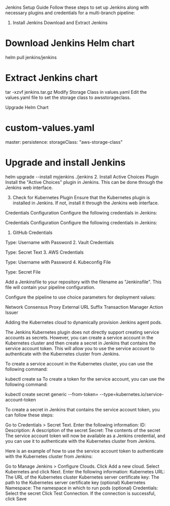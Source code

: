 Jenkins Setup Guide
Follow these steps to set up Jenkins along with necessary plugins and credentials for a multi-branch pipeline:

1. Install Jenkins
Download and Extract Jenkins


# Download Jenkins Helm chart
helm pull jenkins/jenkins

# Extract Jenkins chart
tar -xzvf jenkins.tar.gz
Modify Storage Class in values.yaml
Edit the values.yaml file to set the storage class to awsstorageclass.

Upgrade Helm Chart

# custom-values.yaml

master:
  persistence:
    storageClass: "aws-storage-class"


# Upgrade and install Jenkins
helm upgrade --install myjenkins ./jenkins
2. Install Active Choices Plugin
Install the "Active Choices" plugin in Jenkins. This can be done through the Jenkins web interface.

3. Check for Kubernetes Plugin
Ensure that the Kubernetes plugin is installed in Jenkins. If not, install it through the Jenkins web interface.

Credentials Configuration
Configure the following credentials in Jenkins:



Credentials Configuration
Configure the following credentials in Jenkins:

1. GitHub Credentials

Type: Username with Password
2. Vault Credentials

Type: Secret Text
3. AWS Credentials

Type: Username with Password
4. Kubeconfig File

Type: Secret File

Add a Jenkinsfile to your repository with the filename as "Jenkinsfile". This file will contain your pipeline configuration.

Configure the pipeline to use choice parameters for deployment values:

Network
Consensus
Proxy
External URL Suffix
Transaction Manager
Action
Issuer

Adding the Kubernetes cloud to dynamically provision Jenkins agent pods.

The Jenkins Kubernetes plugin does not directly support creating service accounts as secrets. However, you can create a service account in the Kubernetes cluster and then create a secret in Jenkins that contains the service account token. This will allow you to use the service account to authenticate with the Kubernetes cluster from Jenkins.

To create a service account in the Kubernetes cluster, you can use the following command:

kubectl create sa <service-account-name>
To create a token for the service account, you can use the following command:

kubectl create secret generic <secret-name> --from-token=<service-account-name> --type=kubernetes.io/service-account-token

To create a secret in Jenkins that contains the service account token, you can follow these steps:

Go to Credentials > Secret Text.
Enter the following information:
ID: <secret-name>
Description: A description of the secret
Secret: The contents of the <secret-name> secret
The service account token will now be available as a Jenkins credential, and you can use it to authenticate with the Kubernetes cluster from Jenkins.

Here is an example of how to use the service account token to authenticate with the Kubernetes cluster from Jenkins:

Go to Manage Jenkins > Configure Clouds.
Click Add a new cloud.
Select Kubernetes and click Next.
Enter the following information:
Kubernetes URL: The URL of the Kubernetes cluster
Kubernetes server certificate key: The path to the Kubernetes server certificate key (optional)
Kubernetes Namespace: The namespace in which to run pods (optional)
Credentials: Select the <secret-name> secret
Click Test Connection.
If the connection is successful, click Save
